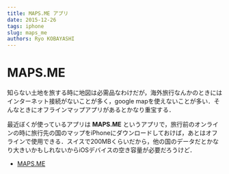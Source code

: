 ```yaml
---
title: MAPS.ME アプリ
date: 2015-12-26
tags: iphone
slug: maps_me
authors: Ryo KOBAYASHI
---
```


# MAPS.ME

知らない土地を旅する時に地図は必需品なわけだが，海外旅行なんかのときにはインターネット接続がないことが多く，google
mapを使えないことが多い．そんなときにオフラインマップアプリがあるとかなり重宝する．

最近ぼくが使っているアプリは **MAPS.ME**
というアプリで，旅行前のオンラインの時に旅行先の国のマップをiPhoneにダウンロードしておけば，あとはオフラインで使用できる．スイスで200MBくらいだから，他の国のデータだとかなり大きいかもしれないからiOSデバイスの空き容量が必要だろうけど．

-   [MAPS.ME](https://itunes.apple.com/jp/app/maps.me-ofurain-tutonabigeshon/id510623322?mt=8)
